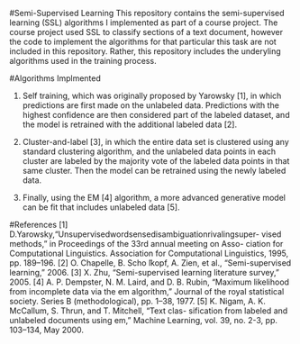 #Semi-Supervised Learning
This repository contains the semi-supervised learning (SSL) algorithms I
implemented as part of a course project. The course project used SSL to
classify sections of a text document, however the code to implement the algorithms
for that particular this task are not included in this repository. Rather, this repository includes the underyling algorithms used in the training process.

#Algorithms Implmented
1. Self training, which was originally proposed by Yarowsky [1], in which predictions are first made on the unlabeled data. Predictions with the highest confidence are then considered part of the labeled dataset, and the model is retrained with the additional labeled data [2].

2. Cluster-and-label [3], in which the entire data set is clustered using any standard clustering algorithm, and the unlabeled data points in each cluster are labeled by the majority vote of the labeled data points in that same cluster. Then the model can be retrained using the newly labeled data.

3. Finally, using the EM [4] algorithm, a more advanced generative model can be fit that includes unlabeled data [5].


#References
[1] D.Yarowsky,“Unsupervisedwordsensedisambiguationrivalingsuper- vised methods,” in Proceedings of the 33rd annual meeting on Asso- ciation for Computational Linguistics. Association for Computational Linguistics, 1995, pp. 189–196.
[2] O. Chapelle, B. Scho ̈lkopf, A. Zien, et al., “Semi-supervised learning,” 2006.
[3] X. Zhu, “Semi-supervised learning literature survey,” 2005.
[4] A. P. Dempster, N. M. Laird, and D. B. Rubin, “Maximum likelihood from incomplete data via the em algorithm,” Journal of the royal
statistical society. Series B (methodological), pp. 1–38, 1977.
[5] K. Nigam, A. K. McCallum, S. Thrun, and T. Mitchell, “Text clas- sification from labeled and unlabeled documents using em,” Machine
Learning, vol. 39, no. 2-3, pp. 103–134, May 2000.
